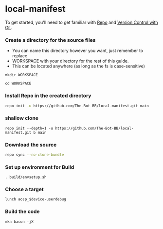 # local-manifest

To get started, you'll need to get
familiar with [Repo](https://source.android.com/source/using-repo.html) and [Version Control with Git](https://source.android.com/source/version-control.html).
### Create a directory for the source files

* You can name this directory however you want, just remember to replace
* WORKSPACE with your directory for the rest of this guide.
* This can be located anywhere (as long as the fs is case-sensitive)
```
mkdir WORKSPACE
```
```
cd WORKSPACE
```

### Install Repo in the created directory
```bash
repo init -u https://github.com/The-Bot-BB/local-manifest.git main
```
### shallow clone
```
repo init --depth=1 -u https://github.com/The-Bot-BB/local-manifest.git b main
```

### Download the source
```bash
repo sync --no-clone-bundle 
```

### Set up environment for Build
```
. build/envsetup.sh
```
### Choose a target
```
lunch aosp_$device-userdebug
```
### Build the code
```
mka bacon -jX
```
